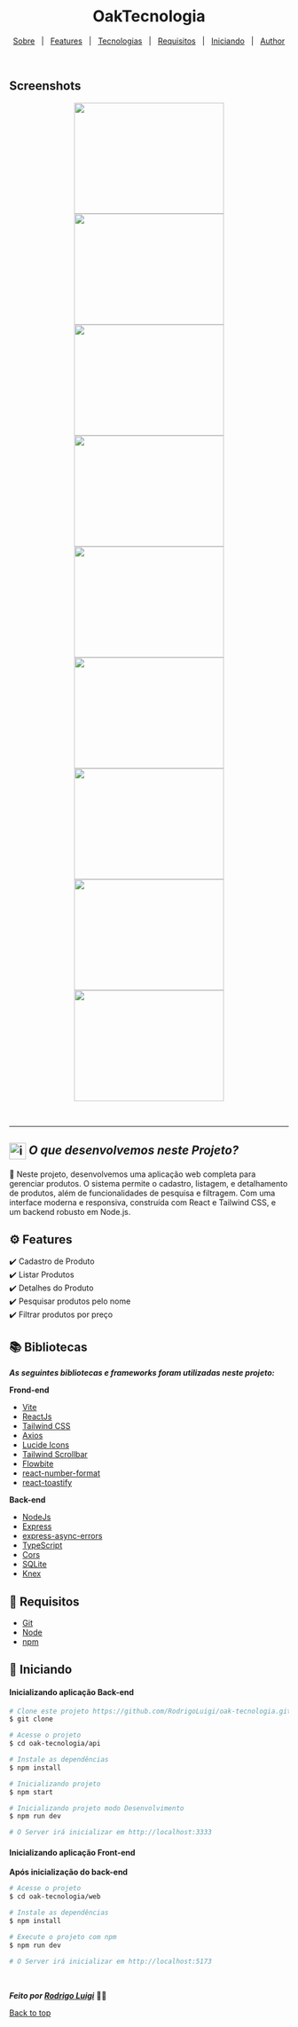 # <h1 id="top" align="center">Oak**Tecnologia**</h1>

<p align="center">
  <a href="#sobre">Sobre</a> &#xa0; | &#xa0; 
  <a href="#gear-features">Features</a> &#xa0; | &#xa0;
  <a href="#books-bibliotecas">Tecnologias</a> &#xa0; | &#xa0;
  <a href="#-requisitos">Requisitos</a> &#xa0; | &#xa0;
  <a href="#checkered_flag-iniciando">Iniciando</a> &#xa0; | &#xa0;
  <a href="https://github.com/RodrigoLuigi" target="_blank">Author</a>
</p>

<br>

## Screenshots

<div align="center">
  <img src="" width="270px" height="200px">
  <img src="" width="270px" height="200px">
  <img src="" width="270px" height="200px">
  <img src="" width="270px" height="200px">
  <img src="" width="270px" height="200px">
  <img src="" width="270px" height="200px">
  <img src="" width="270px" height="200px">
  <img src="" width="270px" height="200px">
  <img src="" width="270px" height="200px">
</div>

<br><hr>

## <img id="sobre" src="https://imgur.com/VhTBbHg.png" alt="imagem de um notebook" align="center" width="30px"> _**O que desenvolvemos neste Projeto?**_

📌 Neste projeto, desenvolvemos uma aplicação web completa para gerenciar produtos. O sistema permite o cadastro, listagem, e detalhamento de produtos, além de funcionalidades de pesquisa e filtragem. Com uma interface moderna e responsiva, construída com React e Tailwind CSS, e um backend robusto em Node.js.

## :gear: Features

:heavy_check_mark: Cadastro de Produto\
:heavy_check_mark: Listar Produtos\
:heavy_check_mark: Detalhes do Produto\
:heavy_check_mark: Pesquisar produtos pelo nome\
:heavy_check_mark: Filtrar produtos por preço

## :books: Bibliotecas

_**As seguintes bibliotecas e frameworks foram utilizadas neste projeto:**_

**Frond-end**

- [Vite](https://vitejs.dev/)
- [ReactJs](https://react.dev/)
- [Tailwind CSS](https://tailwindcss.com/)
- [Axios](https://axios-http.com/)
- [Lucide Icons](https://lucide.dev/)
- [Tailwind Scrollbar](https://www.npmjs.com/package/tailwind-scrollbar)
- [Flowbite](https://flowbite.com/)
- [react-number-format](https://www.npmjs.com/package/react-number-format)
- [react-toastify](https://fkhadra.github.io/react-toastify/)

**Back-end**

- [NodeJs](https://nodejs.org/)
- [Express](https://expressjs.com/)
- [express-async-errors](https://www.npmjs.com/package/express-async-errors)
- [TypeScript](https://www.typescriptlang.org/)
- [Cors](https://www.npmjs.com/package/cors)
- [SQLite](https://www.sqlite.org/index.html)
- [Knex](https://knexjs.org/)

## 📝 Requisitos

- [Git](https://git-scm.com)
- [Node](https://nodejs.org/en/)
- [npm](https://www.npmjs.com/)

## :checkered_flag: Iniciando

#### Inicializando aplicação Back-end

```bash
# Clone este projeto https://github.com/RodrigoLuigi/oak-tecnologia.git
$ git clone

# Acesse o projeto
$ cd oak-tecnologia/api

# Instale as dependências
$ npm install

# Inicializando projeto
$ npm start

# Inicializando projeto modo Desenvolvimento
$ npm run dev

# O Server irá inicializar em http://localhost:3333
```

#### Inicializando aplicação Front-end

**Após inicialização do back-end**

```bash
# Acesse o projeto
$ cd oak-tecnologia/web

# Instale as dependências
$ npm install

# Execute o projeto com npm
$ npm run dev

# O Server irá inicializar em http://localhost:5173
```

&#xa0;

_**Feito por <a href="https://github.com/RodrigoLuigi" target="_blank">Rodrigo Luigi</a>**_ 👨‍🚀

<a href="#top">Back to top</a>
